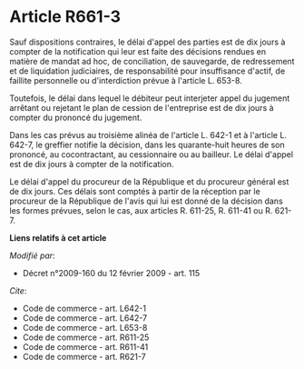 # Article R661-3

Sauf dispositions contraires, le délai d'appel des parties est de dix jours à compter de la notification qui leur est faite
des décisions rendues en matière de mandat ad hoc, de conciliation, de sauvegarde, de redressement et de liquidation
judiciaires, de responsabilité pour insuffisance d'actif, de faillite personnelle ou d'interdiction prévue à l'article L.
653-8. 

Toutefois, le délai dans lequel le débiteur peut interjeter appel du jugement arrêtant ou rejetant le plan de cession de
l'entreprise est de dix jours à compter du prononcé du jugement. 

Dans les cas prévus au troisième alinéa de l'article L. 642-1 et à l'article L. 642-7, le greffier notifie la décision, dans
les quarante-huit heures de son prononcé, au cocontractant, au cessionnaire ou au bailleur. Le délai d'appel est de dix jours
à compter de la notification. 

Le délai d'appel du procureur de la République et du procureur général est de dix jours. Ces délais sont comptés à partir de
la réception par le procureur de la République de l'avis qui lui est donné de la décision dans les formes prévues, selon le
cas, aux articles R. 611-25, R. 611-41 ou R. 621-7.

**Liens relatifs à cet article**

_Modifié par_:

  - Décret n°2009-160 du 12 février 2009 - art. 115

_Cite_:

  - Code de commerce - art. L642-1
  - Code de commerce - art. L642-7
  - Code de commerce - art. L653-8
  - Code de commerce - art. R611-25
  - Code de commerce - art. R611-41
  - Code de commerce - art. R621-7
